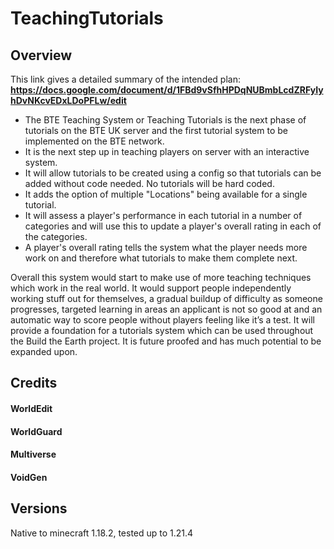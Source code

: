# TeachingTutorials
## Overview
This link gives a detailed summary of the intended plan:
**https://docs.google.com/document/d/1FBd9vSfhHPDqNUBmbLcdZRFyIyhDvNKcvEDxLDoPFLw/edit**
* The BTE Teaching System or Teaching Tutorials is the next phase of tutorials on the BTE UK server and the first tutorial system to be implemented on the BTE network.
* It is the next step up in teaching players on server with an interactive system.
* It will allow tutorials to be created using a config so that tutorials can be added without code needed. No tutorials will be hard coded.
* It adds the option of multiple "Locations" being available for a single tutorial.
* It will assess a player's performance in each tutorial in a number of categories and will use this to update a player's overall rating in each of the categories.
* A player's overall rating tells the system what the player needs more work on and therefore what tutorials to make them complete next.

Overall this system would start to make use of more teaching techniques which work in the real world. It would support people independently working stuff out for themselves, a gradual buildup of difficulty as someone progresses, targeted learning in areas an applicant is not so good at and an automatic way to score people without players feeling like it’s a test.
It will provide a foundation for a tutorials system which can be used throughout the Build the Earth project. It is future proofed and has much potential to be expanded upon.

## Credits
#### WorldEdit
#### WorldGuard
#### Multiverse
#### VoidGen


## Versions
Native to minecraft 1.18.2, tested up to 1.21.4
